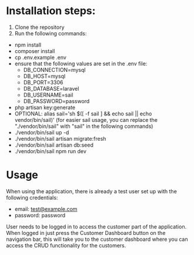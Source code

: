# Installation steps:

1. Clone the repository
2. Run the following commands:
- npm install
- composer install
- cp .env.example .env
- ensure that the following values are set in the .env file:
    - DB_CONNECTION=mysql
    - DB_HOST=mysql
    - DB_PORT=3306
    - DB_DATABASE=laravel
    - DB_USERNAME=sail
    - DB_PASSWORD=password
- php artisan key:generate
- OPTIONAL: alias sail='sh $([ -f sail ] && echo sail || echo vendor/bin/sail)' (for easier sail usage, you can replace the "./vendor/bin/sail" with "sail" in the following commands)
- ./vendor/bin/sail up -d
- ./vendor/bin/sail artisan migrate:fresh
- ./vendor/bin/sail artisan db:seed
- ./vendor/bin/sail npm run dev

# Usage
When using the application, there is already a test user set up with the following credentials:
- email: test@example.com
- password: password

User needs to be logged in to access the customer part of the application. When logged in just press the Customer Dashboard button on the navigation bar, this will take you to the customer dashboard where you can access the CRUD functionality for the customers.


